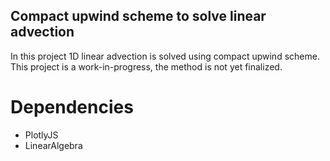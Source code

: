 ## Compact upwind scheme to solve linear advection

In this project 1D linear advection is solved using compact upwind scheme. This project is a work-in-progress, the method is not yet finalized.

# Dependencies
- PlotlyJS
- LinearAlgebra